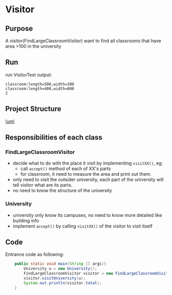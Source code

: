 # Visitor
## Purpose
A visitor(FindLargeClassroomVisitor) want to find all classrooms that have area >100 in the university

## Run
run VisitorTest
output:
```
classroom:length=500,width=300
classroom:length=400,width=800
2
```
## Project Structure
[!uml](https://github.com/fanjingdan012/design-pattern/blob/master/visitor/doc/visitor.png)
## Responsibilities of each class
### FindLargeClassroomVisitor
- decide what to do with the place it visit by implementing `visitXX()`, eg:
  - call `accept()` method of each of XX's parts
  - for classroom, it need to measure the area and print out them.
- only need to visit the outsider university, each part of the university will tell visitor what are its parts.
- no need to know the structure of the university
### University
- university only know its campuses, no need to know more detailed like building info
- implement `accept()` by calling `visitXX()` of the visitor to visit itself

## Code
Entrance code as following:
```java
    public static void main(String [] args){
        University u = new University();
        FindLargeClassroomVisitor visitor = new FindLargeClassroomVisitor();
        visitor.visitUniversity(u);
        System.out.println(visitor.total);
    }
```
